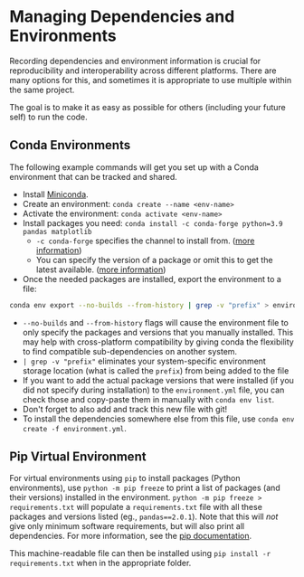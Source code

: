 # Managing Dependencies and Environments
Recording dependencies and environment information is crucial for reproducibility and interoperability across different platforms. There are many options for this, and sometimes it is appropriate to use multiple within the same project.

The goal is to make it as easy as possible for others (including your future self) to run the code.

## Conda Environments
The following example commands will get you set up with a Conda environment that can be tracked and shared.

* Install [Miniconda](https://docs.conda.io/en/latest/miniconda.html).
* Create an environment: `conda create --name <env-name>`
* Activate the environment: `conda activate <env-name>`
* Install packages you need: `conda install -c conda-forge python=3.9 pandas matplotlib`
    * `-c conda-forge` specifies the channel to install from. ([more information](https://docs.conda.io/projects/conda/en/latest/user-guide/concepts/channels.html))
    * You can specify the version of a package or omit this to get the latest available. ([more information](https://conda.io/projects/conda/en/latest/user-guide/tasks/manage-pkgs.html#id2))
* Once the needed packages are installed, export the environment to a file: 
```bash
conda env export --no-builds --from-history | grep -v "prefix" > environment.yml
```
  * `--no-builds` and `--from-history` flags will cause the environment file to only specify the packages and versions that you manually installed. This may help with cross-platform compatibility by giving conda the flexibility to find compatible sub-dependencies on another system.
  * `| grep -v "prefix"` eliminates your system-specific environment storage location (what is called the `prefix`) from being added to the file
  * If you want to add the actual package versions that were installed (if you did not specify during installation) to the `environment.yml` file, you can check those and copy-paste them in manually with `conda env list`. 
  * Don't forget to also add and track this new file with git!
* To install the dependencies somewhere else from this file, use `conda env create -f environment.yml`.

## Pip Virtual Environment
For virtual environments using `pip` to install packages (Python environments), use `python -m pip freeze` to print a list of packages (and their versions) installed in the environment. `python -m pip freeze > requirements.txt` will populate a `requirements.txt` file with all these packages and versions listed (eg., `pandas==2.0.1`). Note that this will _not_ give only minimum software requirements, but will also print all dependencies. For more information, see the [pip documentation](https://pip.pypa.io/en/stable/cli/pip_freeze/).

This machine-readable file can then be installed using `pip install -r requirements.txt` when in the appropriate folder.


